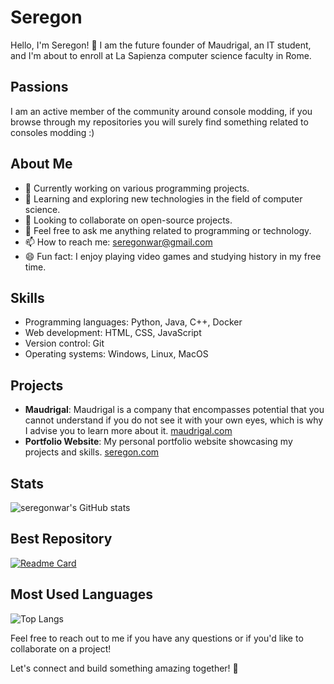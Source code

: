 # Seregon

Hello, I'm Seregon! 👋
I am the future founder of Maudrigal, an IT student, and I'm about to enroll at La Sapienza computer science faculty in Rome.
## Passions
I am an active member of the community around console modding, if you browse through my repositories you will surely find something related to consoles modding :)
## About Me

- 🔭 Currently working on various programming projects.
- 🌱 Learning and exploring new technologies in the field of computer science.
- 👯 Looking to collaborate on open-source projects.
- 💬 Feel free to ask me anything related to programming or technology.
- 📫 How to reach me: [seregonwar@gmail.com](mailto:seregonwar@gmail.com)
- 😄 Fun fact: I enjoy playing video games and studying history in my free time.

## Skills

- Programming languages: Python, Java, C++, Docker
- Web development: HTML, CSS, JavaScript
- Version control: Git
- Operating systems: Windows, Linux, MacOS

## Projects

- **Maudrigal**: Maudrigal is a company that encompasses potential that you cannot understand if you do not see it with your own eyes, which is why I advise you to learn more about it. [maudrigal.com](https://www.maudrigal.com)
- **Portfolio Website**: My personal portfolio website showcasing my projects and skills. [seregon.com](https://www.seregon.com)

## Stats
![seregonwar's GitHub stats](https://github-readme-stats.vercel.app/api?username=seregonwar&show_icons=true&theme=dark)
## Best Repository
[![Readme Card](https://github-readme-stats.vercel.app/api/pin/?username=seregonwar&repo=APFU-PupFileUnziper&theme=dark)](https://github.com/seregonwar/APFU-PupFileUnziper)
## Most Used Languages
![Top Langs](https://github-readme-stats.vercel.app/api/top-langs/?username=seregonwar&size_weight=0.5&count_weight=0.5&theme=dark)


Feel free to reach out to me if you have any questions or if you'd like to collaborate on a project!

Let's connect and build something amazing together! 🚀
